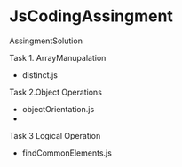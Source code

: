 # JsCodingAssingment
AssingmentSolution

Task 1. ArrayManupalation
- distinct.js

Task 2.Object Operations 
- objectOrientation.js
- 
Task 3 Logical Operation
-  findCommonElements.js
